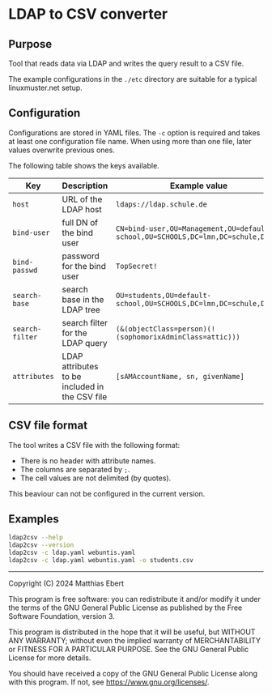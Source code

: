 # LDAP to CSV converter

## Purpose

Tool that reads data via LDAP and writes the query result to a CSV file.

The example configurations in the `./etc` directory are suitable for a typical linuxmuster.net setup.


## Configuration

Configurations are stored in YAML files. The `-c` option is required and takes at least one configuration file name. When using more than one file, later values overwrite previous ones.

The following table shows the keys available.

| Key             | Description                                    | Example value                                                                    |
| --------------- | ---------------------------------------------- | -------------------------------------------------------------------------------- |
| `host`          | URL of the LDAP host                           | `ldaps://ldap.schule.de`                                                         |
| `bind-user`     | full DN of the bind user                       | `CN=bind-user,OU=Management,OU=default-school,OU=SCHOOLS,DC=lmn,DC=schule,DC=de` |
| `bind-passwd`   | password for the bind user                     | `TopSecret!`                                                                     |
| `search-base`   | search base in the LDAP tree                   | `OU=students,OU=default-school,OU=SCHOOLS,DC=lmn,DC=schule,DC=de`                |
| `search-filter` | search filter for the LDAP query               | `(&(objectClass=person)(!(sophomorixAdminClass=attic)))`                         |
| `attributes`    | LDAP attributes to be included in the CSV file | `[sAMAccountName, sn, givenName]`                                                |


## CSV file format

The tool writes a CSV file with the following format:

  - There is no header with attribute names.
  - The columns are separated by `;`.
  - The cell values are not delimited (by quotes).

This beaviour can not be configured in the current version.


## Examples

``` bash
ldap2csv --help
ldap2csv --version
ldap2csv -c ldap.yaml webuntis.yaml
ldap2csv -c ldap.yaml webuntis.yaml -o students.csv
```


---

Copyright (C) 2024 Matthias Ebert
 
This program is free software: you can redistribute it and/or modify it under
the terms of the GNU General Public License as published by the Free Software
Foundation, version 3.
 
This program is distributed in the hope that it will be useful, but WITHOUT
ANY WARRANTY; without even the implied warranty of MERCHANTABILITY or FITNESS
FOR A PARTICULAR PURPOSE. See the GNU General Public License for more details.
 
You should have received a copy of the GNU General Public License along with
this program. If not, see <https://www.gnu.org/licenses/>.
